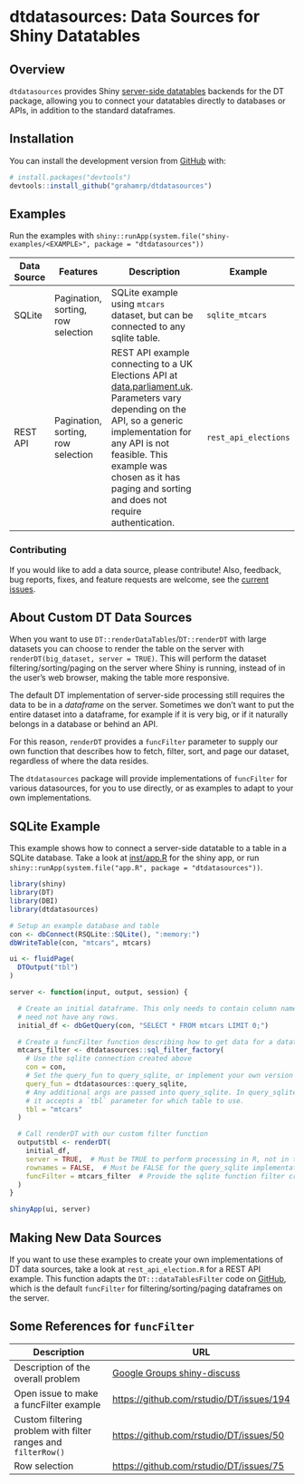 
<!-- README.md is generated from README.Rmd. Please edit that file -->

# dtdatasources: Data Sources for Shiny Datatables

<!-- badges: start -->

<!-- badges: end -->

## Overview

`dtdatasources` provides Shiny [server-side
datatables](https://rstudio.github.io/DT/server.html) backends for the
DT package, allowing you to connect your datatables directly to
databases or APIs, in addition to the standard dataframes.

## Installation

You can install the development version from
[GitHub](https://github.com/) with:

``` r
# install.packages("devtools")
devtools::install_github("grahamrp/dtdatasources")
```

## Examples

Run the examples with
`shiny::runApp(system.file("shiny-examples/<EXAMPLE>", package =
"dtdatasources"))`

| Data Source | Features                           | Description                                                                                                                                                                                                                                                                                                       | Example              |
| ----------- | ---------------------------------- | ----------------------------------------------------------------------------------------------------------------------------------------------------------------------------------------------------------------------------------------------------------------------------------------------------------------- | -------------------- |
| SQLite      | Pagination, sorting, row selection | SQLite example using `mtcars` dataset, but can be connected to any sqlite table.                                                                                                                                                                                                                                  | `sqlite_mtcars`      |
| REST API    | Pagination, sorting, row selection | REST API example connecting to a UK Elections API at [data.parliament.uk](http://lda.data.parliament.uk/elections.json). Parameters vary depending on the API, so a generic implementation for any API is not feasible. This example was chosen as it has paging and sorting and does not require authentication. | `rest_api_elections` |

### Contributing

If you would like to add a data source, please contribute\! Also,
feedback, bug reports, fixes, and feature requests are welcome, see the
[current issues](http://github.com/grahamrp/dtdatasources/issues).

## About Custom DT Data Sources

When you want to use `DT::renderDataTables`/`DT::renderDT` with large
datasets you can choose to render the table on the server with
`renderDT(big_dataset, server = TRUE)`. This will perform the dataset
filtering/sorting/paging on the server where Shiny is running, instead
of in the user’s web browser, making the table more responsive.

The default DT implementation of server-side processing still requires
the data to be in a *dataframe* on the server. Sometimes we don’t want
to put the entire dataset into a dataframe, for example if it is very
big, or if it naturally belongs in a database or behind an API.

For this reason, `renderDT` provides a `funcFilter` parameter to supply
our own function that describes how to fetch, filter, sort, and page our
dataset, regardless of where the data resides.

The `dtdatasources` package will provide implementations of `funcFilter`
for various datasources, for you to use directly, or as examples to
adapt to your own implementations.

## SQLite Example

This example shows how to connect a server-side datatable to a table in
a SQLite database. Take a look at
[inst/app.R](https://github.com/grahamrp/dtdatasources/blob/master/inst/app.R)
for the shiny app, or run `shiny::runApp(system.file("app.R", package =
"dtdatasources"))`.

``` r
library(shiny)
library(DT)
library(DBI)
library(dtdatasources)

# Setup an example database and table
con <- dbConnect(RSQLite::SQLite(), ":memory:")
dbWriteTable(con, "mtcars", mtcars)

ui <- fluidPage(
  DTOutput("tbl")
)

server <- function(input, output, session) {

  # Create an initial dataframe. This only needs to contain column names, and
  # need not have any rows.
  initial_df <- dbGetQuery(con, "SELECT * FROM mtcars LIMIT 0;")

  # Create a funcFilter function describing how to get data for a datatable.
  mtcars_filter <- dtdatasources::sql_filter_factory(
    # Use the sqlite connection created above
    con = con,
    # Set the query_fun to query_sqlite, or implement your own version
    query_fun = dtdatasources::query_sqlite,
    # Any additional args are passed into query_sqlite. In query_sqlite's case
    # it accepts a `tbl` parameter for which table to use.
    tbl = "mtcars"  
  )

  # Call renderDT with our custom filter function
  output$tbl <- renderDT(
    initial_df,
    server = TRUE,  # Must be TRUE to perform processing in R, not in the browser
    rownames = FALSE,  # Must be FALSE for the query_sqlite implementation
    funcFilter = mtcars_filter  # Provide the sqlite function filter created above
  )
}

shinyApp(ui, server)
```

## Making New Data Sources

If you want to use these examples to create your own implementations of
DT data sources, take a look at `rest_api_election.R` for a REST API
example. This function adapts the `DT:::dataTablesFilter` code on
[GitHub](https://github.com/rstudio/DT/blob/master/R/shiny.R), which is
the default `funcFilter` for filtering/sorting/paging dataframes on the
server.

## Some References for `funcFilter`

| Description                                                   | URL                                                                                                         |
| ------------------------------------------------------------- | ----------------------------------------------------------------------------------------------------------- |
| Description of the overall problem                            | [Google Groups shiny-discuss](https://groups.google.com/forum/#!msg/shiny-discuss/zaPqkMdhwy4/jHGFwBfEBQAJ) |
| Open issue to make a funcFilter example                       | <https://github.com/rstudio/DT/issues/194>                                                                  |
| Custom filtering problem with filter ranges and `filterRow()` | <https://github.com/rstudio/DT/issues/50>                                                                   |
| Row selection                                                 | <https://github.com/rstudio/DT/issues/75>                                                                   |
